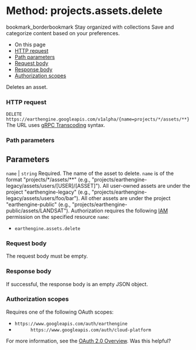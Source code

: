  
#  Method: projects.assets.delete 
bookmark_borderbookmark Stay organized with collections  Save and categorize content based on your preferences.
  * On this page
  * [HTTP request](https://developers.google.com/earth-engine/reference/rest/v1alpha/projects.assets/delete#http-request)
  * [Path parameters](https://developers.google.com/earth-engine/reference/rest/v1alpha/projects.assets/delete#path-parameters)
  * [Request body](https://developers.google.com/earth-engine/reference/rest/v1alpha/projects.assets/delete#request-body)
  * [Response body](https://developers.google.com/earth-engine/reference/rest/v1alpha/projects.assets/delete#response-body)
  * [Authorization scopes](https://developers.google.com/earth-engine/reference/rest/v1alpha/projects.assets/delete#authorization-scopes)


Deletes an asset.
### HTTP request
`DELETE https://earthengine.googleapis.com/v1alpha/{name=projects/*/assets/**}`
The URL uses [gRPC Transcoding](https://google.aip.dev/127) syntax.
### Path parameters
Parameters  
---  
`name` |  `string` Required. The name of the asset to delete. `name` is of the format "projects/*/assets/**" (e.g., "projects/earthengine-legacy/assets/users/[USER]/[ASSET]"). All user-owned assets are under the project "earthengine-legacy" (e.g., "projects/earthengine-legacy/assets/users/foo/bar"). All other assets are under the project "earthengine-public" (e.g., "projects/earthengine-public/assets/LANDSAT"). Authorization requires the following [IAM](https://cloud.google.com/iam/docs/) permission on the specified resource `name`:
  * `earthengine.assets.delete`

  
### Request body
The request body must be empty.
### Response body
If successful, the response body is an empty JSON object.
### Authorization scopes
Requires one of the following OAuth scopes:
  * `https://www.googleapis.com/auth/earthengine`
  * `      https://www.googleapis.com/auth/cloud-platform`


For more information, see the [OAuth 2.0 Overview](https://developers.google.com/identity/protocols/OAuth2).
Was this helpful?
